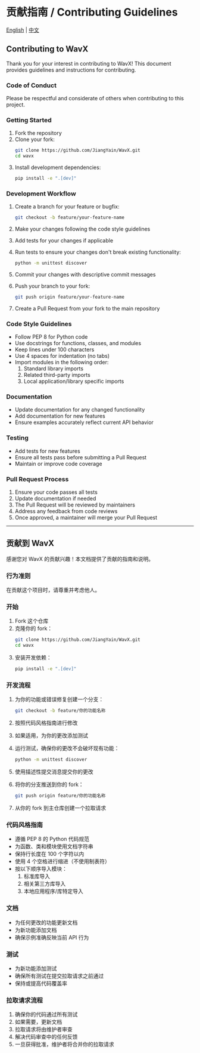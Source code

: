 # 贡献指南 / Contributing Guidelines

[English](#contributing-to-wavx) | [中文](#贡献到-wavx)

## Contributing to WavX

Thank you for your interest in contributing to WavX! This document provides guidelines and instructions for contributing.

### Code of Conduct

Please be respectful and considerate of others when contributing to this project.

### Getting Started

1. Fork the repository
2. Clone your fork:
   ```bash
   git clone https://github.com/JiangYain/WavX.git
   cd wavx
   ```
3. Install development dependencies:
   ```bash
   pip install -e ".[dev]"
   ```

### Development Workflow

1. Create a branch for your feature or bugfix:
   ```bash
   git checkout -b feature/your-feature-name
   ```

2. Make your changes following the code style guidelines

3. Add tests for your changes if applicable

4. Run tests to ensure your changes don't break existing functionality:
   ```bash
   python -m unittest discover
   ```

5. Commit your changes with descriptive commit messages

6. Push your branch to your fork:
   ```bash
   git push origin feature/your-feature-name
   ```

7. Create a Pull Request from your fork to the main repository

### Code Style Guidelines

- Follow PEP 8 for Python code
- Use docstrings for functions, classes, and modules
- Keep lines under 100 characters
- Use 4 spaces for indentation (no tabs)
- Import modules in the following order:
  1. Standard library imports
  2. Related third-party imports
  3. Local application/library specific imports

### Documentation

- Update documentation for any changed functionality
- Add documentation for new features
- Ensure examples accurately reflect current API behavior

### Testing

- Add tests for new features
- Ensure all tests pass before submitting a Pull Request
- Maintain or improve code coverage

### Pull Request Process

1. Ensure your code passes all tests
2. Update documentation if needed
3. The Pull Request will be reviewed by maintainers
4. Address any feedback from code reviews
5. Once approved, a maintainer will merge your Pull Request

---

## 贡献到 WavX

感谢您对 WavX 的贡献兴趣！本文档提供了贡献的指南和说明。

### 行为准则

在贡献这个项目时，请尊重并考虑他人。

### 开始

1. Fork 这个仓库
2. 克隆你的 fork：
   ```bash
   git clone https://github.com/JiangYain/WavX.git
   cd wavx
   ```
3. 安装开发依赖：
   ```bash
   pip install -e ".[dev]"
   ```

### 开发流程

1. 为你的功能或错误修复创建一个分支：
   ```bash
   git checkout -b feature/你的功能名称
   ```

2. 按照代码风格指南进行修改

3. 如果适用，为你的更改添加测试

4. 运行测试，确保你的更改不会破坏现有功能：
   ```bash
   python -m unittest discover
   ```

5. 使用描述性提交消息提交你的更改

6. 将你的分支推送到你的 fork：
   ```bash
   git push origin feature/你的功能名称
   ```

7. 从你的 fork 到主仓库创建一个拉取请求

### 代码风格指南

- 遵循 PEP 8 的 Python 代码规范
- 为函数、类和模块使用文档字符串
- 保持行长度在 100 个字符以内
- 使用 4 个空格进行缩进（不使用制表符）
- 按以下顺序导入模块：
  1. 标准库导入
  2. 相关第三方库导入
  3. 本地应用程序/库特定导入

### 文档

- 为任何更改的功能更新文档
- 为新功能添加文档
- 确保示例准确反映当前 API 行为

### 测试

- 为新功能添加测试
- 确保所有测试在提交拉取请求之前通过
- 保持或提高代码覆盖率

### 拉取请求流程

1. 确保你的代码通过所有测试
2. 如果需要，更新文档
3. 拉取请求将由维护者审查
4. 解决代码审查中的任何反馈
5. 一旦获得批准，维护者将合并你的拉取请求 